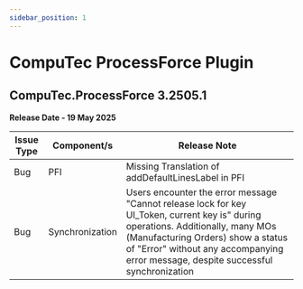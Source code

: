 ```yaml
---
sidebar_position: 1
---
```


# CompuTec ProcessForce Plugin

## CompuTec.ProcessForce 3.2505.1

**Release Date - 19 May 2025**

| Issue Type | Component/s | Release Note |
| --- | --- | --- |
| Bug | PFI | Missing Translation of addDefaultLinesLabel in PFI |
| Bug | Synchronization | Users encounter the error message "Cannot release lock for key UI_Token, current key is" during operations. Additionally, many MOs (Manufacturing Orders) show a status of "Error" without any accompanying error message, despite successful synchronization |
